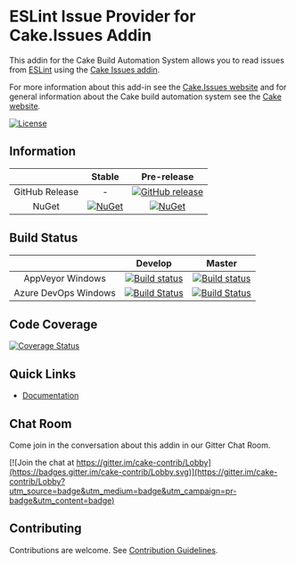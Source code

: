 # ESLint Issue Provider for Cake.Issues Addin

This addin for the Cake Build Automation System allows you to read issues from [ESLint](http://eslint.org/)
using the [Cake Issues addin](https://github.com/cake-contrib/Cake.Issues).

For more information about this add-in see the [Cake.Issues website](https://cakeissues.net)
and for general information about the Cake build automation system see the [Cake website](http://cakebuild.net).

[![License](http://img.shields.io/:license-mit-blue.svg)](https://github.com/cake-contrib/Cake.Issues.EsLint/blob/feature/build/LICENSE)

## Information

| | Stable | Pre-release |
|:--:|:--:|:--:|
|GitHub Release|-|[![GitHub release](https://img.shields.io/github/release/cake-contrib/Cake.Issues.EsLint.svg)](https://github.com/cake-contrib/Cake.Issues.EsLint/releases/latest)|
|NuGet|[![NuGet](https://img.shields.io/nuget/v/Cake.Issues.EsLint.svg)](https://www.nuget.org/packages/Cake.Issues.EsLint)|[![NuGet](https://img.shields.io/nuget/vpre/Cake.Issues.EsLint.svg)](https://www.nuget.org/packages/Cake.Issues.EsLint)|

## Build Status

| | Develop | Master |
|:--:|:--:|:--:|
|AppVeyor Windows|[![Build status](https://ci.appveyor.com/api/projects/status/bg5g0rn1b1xvpw06/branch/develop?svg=true)](https://ci.appveyor.com/project/cakecontrib/cake-issues-eslint/branch/develop)|[![Build status](https://ci.appveyor.com/api/projects/status/bg5g0rn1b1xvpw06/branch/master?svg=true)](https://ci.appveyor.com/project/cakecontrib/cake-issues-eslint/branch/master)|
|Azure DevOps Windows|[![Build Status](https://dev.azure.com/cake-contrib/Cake.Issues.EsLint/_apis/build/status/cake-contrib.Cake.Issues.EsLint?branchName=develop&jobName=Windows)](https://dev.azure.com/cake-contrib/Cake.Issues.EsLint/_build/latest?definitionId=12?branchName=develop)|[![Build Status](https://dev.azure.com/cake-contrib/Cake.Issues.EsLint/_apis/build/status/cake-contrib.Cake.Issues.EsLint?branchName=master&jobName=Windows)](https://dev.azure.com/cake-contrib/Cake.Issues.EsLint/_build/latest?definitionId=12&branchName=master)|

## Code Coverage

[![Coverage Status](https://coveralls.io/repos/github/cake-contrib/Cake.Issues.EsLint/badge.svg?branch=develop)](https://coveralls.io/github/cake-contrib/Cake.Issues.EsLint?branch=develop)

## Quick Links

- [Documentation](https://cakeissues.net)

## Chat Room

Come join in the conversation about this addin in our Gitter Chat Room.

[![Join the chat at https://gitter.im/cake-contrib/Lobby](https://badges.gitter.im/cake-contrib/Lobby.svg)](https://gitter.im/cake-contrib/Lobby?utm_source=badge&utm_medium=badge&utm_campaign=pr-badge&utm_content=badge)

## Contributing

Contributions are welcome. See [Contribution Guidelines](CONTRIBUTING.md).
